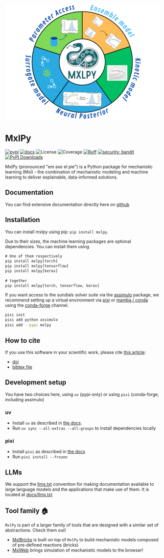 <p align="center">
    <img src="https://raw.githubusercontent.com/Computational-Biology-Aachen/MxlPy/refs/heads/main/docs/assets/logo-diagram.png" width="600px" alt='mxlpy-logo'>
</p>



# MxlPy

[docs-badge]: https://img.shields.io/badge/docs-main-green.svg?style=flat-square
[docs]: https://computational-biology-aachen.github.io/MxlPy/latest/index.html

[![pypi](https://img.shields.io/pypi/v/mxlpy.svg)](https://pypi.python.org/pypi/mxlpy)
[![docs][docs-badge]][docs]
![License](https://img.shields.io/badge/license-MIT-blue?style=flat-square)
![Coverage](https://img.shields.io/badge/dynamic/json?url=https%3A%2F%2Fgist.github.com%2Fmarvinvanaalst%2F98ab3ce1db511de42f9871e91d85e4cd%2Fraw%2Fcoverage.json&query=%24.message&label=Coverage&color=%24.color&suffix=%20%25)
[![Ruff](https://img.shields.io/endpoint?url=https://raw.githubusercontent.com/astral-sh/ruff/main/assets/badge/v2.json)](https://github.com/astral-sh/ruff)
[![security: bandit](https://img.shields.io/badge/security-bandit-yellow.svg)](https://github.com/PyCQA/bandit)
[![PyPI Downloads](https://static.pepy.tech/badge/mxlpy)](https://pepy.tech/projects/mxlpy)

MxlPy (pronounced "em axe el pie") is a Python package for mechanistic learning (Mxl) - the combination of mechanistic modeling and machine learning to deliver explainable, data-informed solutions.

## Documentation

You can find extensive documentation directly here on [github][docs]

## Installation

You can install mxlpy using pip: `pip install mxlpy`.

Due to their sizes, the machine learning packages are optional dependencies. You can install them using

```shell
# One of them respectively
pip install mxlpy[torch]
pip install mxlpy[tensorflow]
pip install mxlpy[keras]

# together
pip install mxlpy[torch, tensorflow, keras]
```

If you want access to the sundials solver suite via the [assimulo](https://jmodelica.org/assimulo/) package, we recommend setting up a virtual environment via [pixi](https://pixi.sh/) or [mamba / conda](https://mamba.readthedocs.io/en/latest/) using the [conda-forge](https://conda-forge.org/) channel.

```bash
pixi init
pixi add python assimulo
pixi add --pypi mxlpy
```

## How to cite

If you use this software in your scientific work, please cite [this article](https://doi.org/10.1101/2025.05.06.652335):

- [doi](https://doi.org/10.1101/2025.05.06.652335)
- [bibtex file](https://github.com/Computational-Biology-Aachen/MxlPy/citation.bibtex)


## Development setup

You have two choices here, using `uv` (pypi-only) or using `pixi` (conda-forge, including assimulo)

### uv

- Install `uv` as described in [the docs](https://docs.astral.sh/uv/getting-started/installation/).
- Run `uv sync --all-extras --all-groups` to install dependencies locally

### pixi

- Install `pixi` as described in [the docs](https://pixi.sh/latest/#installation)
- Run `pixi install --frozen`


## LLMs

We support the [llms.txt](https://llmstxt.org/) convention for making documentation available to large language models and the applications that make use of them. It is located at [docs/llms.txt](https://github.com/Computational-Biology-Aachen/MxlPy/tree/main/docs/llms.txt)

## Tool family 🏠

`MxlPy` is part of a larger family of tools that are designed with a similar set of abstractions. Check them out!

- [MxlBricks](https://github.com/Computational-Biology-Aachen/mxl-bricks) is built on top of `MxlPy` to build mechanistic models composed of pre-defined reactions (bricks)
- [MxlWeb](https://github.com/Computational-Biology-Aachen/mxl-web) brings simulation of mechanistic models to the browser!
